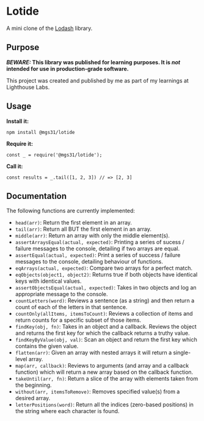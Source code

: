 # Lotide

A mini clone of the [Lodash](https://lodash.com) library.

## Purpose

**_BEWARE:_ This library was published for learning purposes. It is _not_ intended for use in production-grade software.**

This project was created and published by me as part of my learnings at Lighthouse Labs. 

## Usage

**Install it:**

`npm install @mgs31/lotide`

**Require it:**

`const _ = require('@mgs31/lotide');`

**Call it:**

`const results = _.tail([1, 2, 3]) // => [2, 3]`

## Documentation

The following functions are currently implemented:

* `head(arr)`: Return the first element in an array.
* `tail(arr)`: Return all BUT the first element in an array.
* `middle(arr)`: Return an array with only the middle element(s).
* `assertArraysEqual(actual, expected)`: Printing a series of sucess / failure messages to the console, detailing if two arrays are equal.
* `assertEqual(actual, expected)`: Print a series of success / failure messages to the console, detailing behaviour of functions.
* `eqArrays(actual, expected)`: Compare two arrays for a perfect match.
* `eqObjects(object1, object2)`: Returns true if both objects have identical keys with identical values.
* `assertObjectsEqual(actual, expected)`: Takes in two objects and log an appropriate message to the console.
* `countLetters(word)`: Reviews a sentence (as a string) and then return a count of each of the letters in that sentence.
* `countOnly(allItems, itemsToCount)`: Reviews a collection of items and return counts for a specific subset of those items.
* `findKey(obj, fn)`: Takes in an object and a callback. Reviews the object and returns the first key for which the callback returns a truthy value.
* `findKeyByValue(obj, val)`: Scan an object and return the first key which contains the given value.
* `flatten(arr)`: Given an array with nested arrays it will return a single-level array.
* `map(arr, callback)`: Reviews to arguments (and array and a callback function) which will return a new array based on the callback function.
* `takeUntil(arr, fn)`: Return a slice of the array with elements taken from the beginning.
* `without(arr, itemsToRemove)`: Removes specified value(s) from a desired array.
* `letterPositions(word)`: Return all the indices (zero-based positions) in the string where each character is found.

